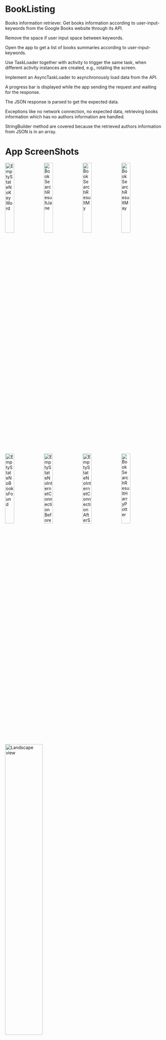 # BookListing
Books information retriever. Get books information according to user-input-keywords from the Google Books website through its API. 

Remove the space if user input space between keywords. 

Open the app to get a list of books summaries according to user-input-keywords. 

Use TaskLoader together with activity to trigger the same task, when different activity instances are created, e.g., rotating the screen. 

Implement an AsyncTaskLoader to asynchronously load data from the API. 

A progress bar is displayed while the app sending the request and waiting for the response. 

The JSON response is parsed to get the expected data. 

Exceptions like no network connection, no expected data, retrieving books information which has no authors information are handled. 

StringBuilder method are covered because the retrieved authors information from JSON is in an array. 

# App ScreenShots
<img src="screenshots/EmptyStateNoKeyWord.png" width="24%" alt="EmptyStateNoKeyWord"/> <img src="screenshots/BookSearchResultJane.png" width="24%" alt="BookSearchResultJane"/> <img src="screenshots/BookSearchResultMy.png" width="24%" alt="BookSearchResultMy"/> <img src="screenshots/BookSearchResultMay.png" width="24%" alt="BookSearchResultMay"/> <img src="screenshots/EmptyStateNoBooksFound.png" width="24%" alt="EmptyStateNoBooksFound"/> <img src="screenshots/EmptyStateNoInternetConnectionBeforeSearch.png" width="24%" alt="EmptyStateNoInternetConnectionBeforeSearch"/> <img src="screenshots/EmptyStateNoInternetConnectionAfterSearch.png" width="24%" alt="EmptyStateNoInternetConnectionAfterSearch"/> <img src="screenshots/BookSearchResultHarryPotter.png" width="24%" alt="BookSearchResultHarryPotter"/> <img src="screenshots/LandscapeView.png" width="49%" alt="Landscape view"/>
